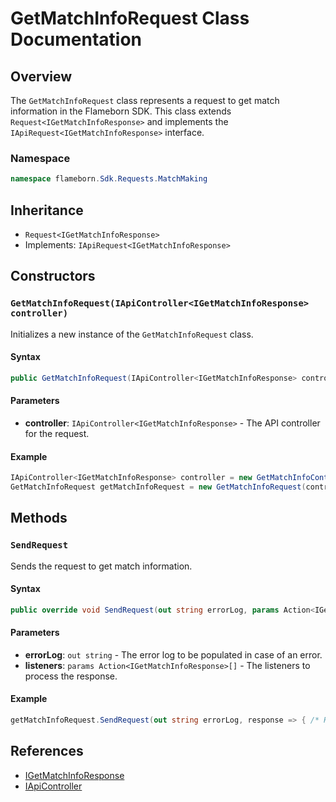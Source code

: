 
# GetMatchInfoRequest Class Documentation

## Overview

The `GetMatchInfoRequest` class represents a request to get match information in the Flameborn SDK. This class extends `Request<IGetMatchInfoResponse>` and implements the `IApiRequest<IGetMatchInfoResponse>` interface.

### Namespace
```csharp
namespace flameborn.Sdk.Requests.MatchMaking
```

## Inheritance
- `Request<IGetMatchInfoResponse>`
- Implements: `IApiRequest<IGetMatchInfoResponse>`

## Constructors

### `GetMatchInfoRequest(IApiController<IGetMatchInfoResponse> controller)`

Initializes a new instance of the `GetMatchInfoRequest` class.

#### Syntax
```csharp
public GetMatchInfoRequest(IApiController<IGetMatchInfoResponse> controller)
```

#### Parameters
- **controller**: `IApiController<IGetMatchInfoResponse>` - The API controller for the request.

#### Example
```csharp
IApiController<IGetMatchInfoResponse> controller = new GetMatchInfoController();
GetMatchInfoRequest getMatchInfoRequest = new GetMatchInfoRequest(controller);
```

## Methods

### `SendRequest`

Sends the request to get match information.

#### Syntax
```csharp
public override void SendRequest(out string errorLog, params Action<IGetMatchInfoResponse>[] listeners);
```

#### Parameters
- **errorLog**: `out string` - The error log to be populated in case of an error.
- **listeners**: `params Action<IGetMatchInfoResponse>[]` - The listeners to process the response.

#### Example
```csharp
getMatchInfoRequest.SendRequest(out string errorLog, response => { /* Handle response */ });
```

## References
- [IGetMatchInfoResponse](https://gkhanc.github.io/flameborn-game/IGetMatchInfoResponse)
- [IApiController](https://gkhanc.github.io/flameborn-game/IApiController)
